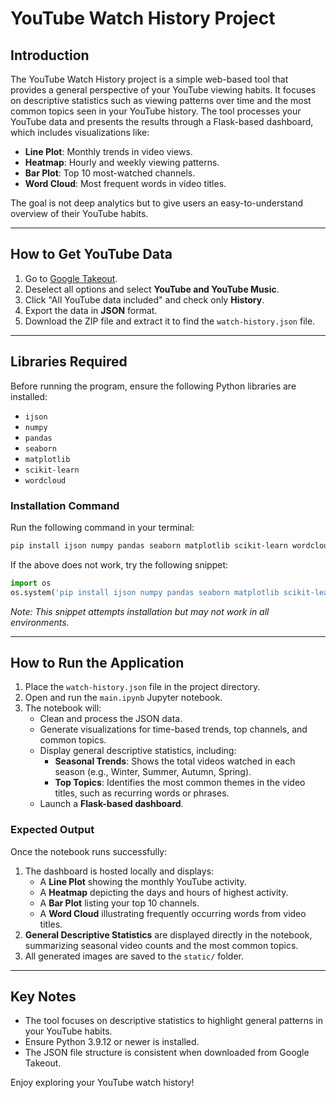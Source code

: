 # YouTube Watch History Project

## Introduction
The YouTube Watch History project is a simple web-based tool that provides a general perspective of your YouTube viewing habits. It focuses on descriptive statistics such as viewing patterns over time and the most common topics seen in your YouTube history. The tool processes your YouTube data and presents the results through a Flask-based dashboard, which includes visualizations like:
- **Line Plot**: Monthly trends in video views.
- **Heatmap**: Hourly and weekly viewing patterns.
- **Bar Plot**: Top 10 most-watched channels.
- **Word Cloud**: Most frequent words in video titles.

The goal is not deep analytics but to give users an easy-to-understand overview of their YouTube habits.

---

## How to Get YouTube Data
1. Go to [Google Takeout](https://takeout.google.com).
2. Deselect all options and select **YouTube and YouTube Music**.
3. Click "All YouTube data included" and check only **History**.
4. Export the data in **JSON** format.
5. Download the ZIP file and extract it to find the `watch-history.json` file.

---

## Libraries Required
Before running the program, ensure the following Python libraries are installed:

- `ijson`
- `numpy`
- `pandas`
- `seaborn`
- `matplotlib`
- `scikit-learn`
- `wordcloud`

### Installation Command
Run the following command in your terminal:
```bash
pip install ijson numpy pandas seaborn matplotlib scikit-learn wordcloud
```

If the above does not work, try the following snippet:
```python
import os
os.system('pip install ijson numpy pandas seaborn matplotlib scikit-learn wordcloud')
```
*Note: This snippet attempts installation but may not work in all environments.*

---

## How to Run the Application
1. Place the `watch-history.json` file in the project directory.
2. Open and run the `main.ipynb` Jupyter notebook.
3. The notebook will:
   - Clean and process the JSON data.
   - Generate visualizations for time-based trends, top channels, and common topics.
   - Display general descriptive statistics, including:
     - **Seasonal Trends**: Shows the total videos watched in each season (e.g., Winter, Summer, Autumn, Spring).
     - **Top Topics**: Identifies the most common themes in the video titles, such as recurring words or phrases.
   - Launch a **Flask-based dashboard**.

### Expected Output
Once the notebook runs successfully:
1. The dashboard is hosted locally and displays:
   - A **Line Plot** showing the monthly YouTube activity.
   - A **Heatmap** depicting the days and hours of highest activity.
   - A **Bar Plot** listing your top 10 channels.
   - A **Word Cloud** illustrating frequently occurring words from video titles.
2. **General Descriptive Statistics** are displayed directly in the notebook, summarizing seasonal video counts and the most common topics.
3. All generated images are saved to the `static/` folder.

---

## Key Notes
- The tool focuses on descriptive statistics to highlight general patterns in your YouTube habits.
- Ensure Python 3.9.12 or newer is installed.
- The JSON file structure is consistent when downloaded from Google Takeout.

Enjoy exploring your YouTube watch history!
